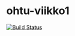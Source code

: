 # ohtu-viikko1

[![Build Status](https://travis-ci.org/hanranti/ohtu-viikko1.svg?branch=master)](https://travis-ci.org/hanranti/ohtu-viikko1)
